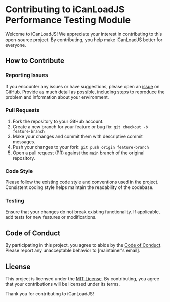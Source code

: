 # Contributing to iCanLoadJS Performance Testing Module

Welcome to iCanLoadJS! We appreciate your interest in contributing to this open-source project. By contributing, you help make iCanLoadJS better for everyone.

## How to Contribute

### Reporting Issues

If you encounter any issues or have suggestions, please open an [issue](https://github.com/modalqa/icanloadjs/issues) on GitHub. Provide as much detail as possible, including steps to reproduce the problem and information about your environment.

### Pull Requests

1. Fork the repository to your GitHub account.
2. Create a new branch for your feature or bug fix: `git checkout -b feature-branch`
3. Make your changes and commit them with descriptive commit messages.
4. Push your changes to your fork: `git push origin feature-branch`
5. Open a pull request (PR) against the `main` branch of the original repository.

### Code Style

Please follow the existing code style and conventions used in the project. Consistent coding style helps maintain the readability of the codebase.

### Testing

Ensure that your changes do not break existing functionality. If applicable, add tests for new features or modifications.

## Code of Conduct

By participating in this project, you agree to abide by the [Code of Conduct](https://github.com/modalqa/icanloadjs/blob/main/CODE_OF_CONDUCT.md). Please report any unacceptable behavior to [maintainer's email].

## License

This project is licensed under the [MIT License](https://github.com/modalqa/icanloadjs/blob/main/LICENSE). By contributing, you agree that your contributions will be licensed under its terms.

Thank you for contributing to iCanLoadJS!
